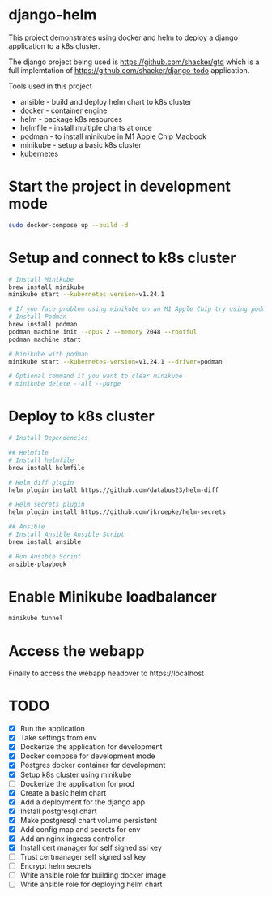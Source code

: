 # django-helm

This project demonstrates using docker and helm to deploy a django application to a k8s cluster.

The django project being used is https://github.com/shacker/gtd which is a full implemtation of https://github.com/shacker/django-todo application.

Tools used in this project
- ansible - build and deploy helm chart to k8s cluster
- docker - container engine
- helm - package k8s resources
- helmfile - install multiple charts at once
- podman - to install minikube in M1 Apple Chip Macbook
- minikube - setup a basic k8s cluster
- kubernetes

# Start the project in development mode
```bash
sudo docker-compose up --build -d
```

# Setup and connect to k8s cluster
```bash
# Install Minikube
brew install minikube
minikube start --kubernetes-version=v1.24.1

# If you face problem using minikube on an M1 Apple Chip try using podman
# Install Podman
brew install podman
podman machine init --cpus 2 --memory 2048 --rootful
podman machine start

# Minikube with podman
minikube start --kubernetes-version=v1.24.1 --driver=podman

# Optional command if you want to clear minikube
# minikube delete --all --purge
```
# Deploy to k8s cluster
```bash
# Install Dependencies

## Helmfile
# Install helmfile
brew install helmfile

# Helm diff plugin
helm plugin install https://github.com/databus23/helm-diff

# Helm secrets plugin
helm plugin install https://github.com/jkroepke/helm-secrets

## Ansible
# Install Ansible Ansible Script
brew install ansible

# Run Ansible Script
ansible-playbook
```

# Enable Minikube loadbalancer
```bash
minikube tunnel
```

# Access the webapp
Finally to access the webapp headover to https://localhost

# TODO

- [x] Run the application
- [x] Take settings from env
- [x] Dockerize the application for development
- [x] Docker compose for development mode
- [x] Postgres docker container for development
- [x] Setup k8s cluster using minikube
- [ ] Dockerize the application for prod
- [x] Create a basic helm chart
- [x] Add a deployment for the django app
- [x] Install postgresql chart
- [x] Make postgresql chart volume persistent
- [x] Add config map and secrets for env
- [x] Add an nginx ingress controller
- [x] Install cert manager for self signed ssl key
- [ ] Trust certmanager self signed ssl key
- [ ] Encrypt helm secrets
- [ ] Write ansible role for building docker image
- [ ] Write ansible role for deploying helm chart